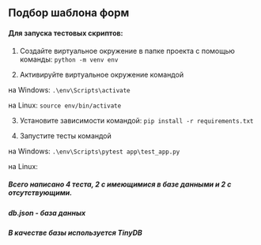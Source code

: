 ## Подбор шаблона форм

#### Для запуска тестовых скриптов:

1. Создайте виртуальное окружение в папке проекта с помощью команды: `python -m venv env`

2. Активируйте виртуальное окружение командой

на Windows: `.\env\Scripts\activate`

на Linux: `source env/bin/activate`

3. Установите зависимости командой: `pip install -r requirements.txt`

4. Запустите тесты командой 

на Windows: `.\env\Scripts\pytest app\test_app.py`

на Linux:

##### Всего написано 4 теста, 2 с имеющимися в базе данными и 2 с отсутствующими.
##### db.json - база данных
##### В качестве базы используется TinyDB
